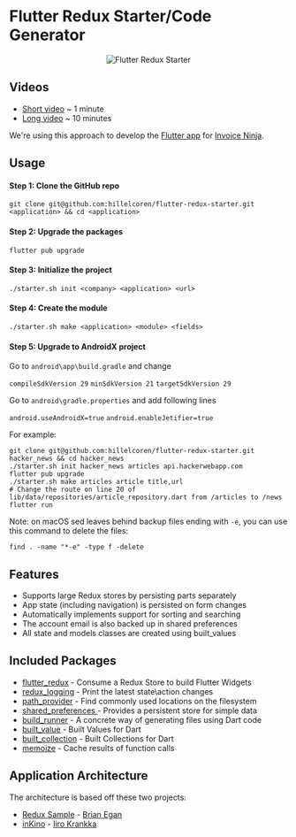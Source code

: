 # Flutter Redux Starter/Code Generator

<p align="center">
    <img src="https://hillelcoren.files.wordpress.com/2018/06/starter1.png" alt="Flutter Redux Starter"/>
</p>

## Videos

- [Short video](https://www.youtube.com/watch?v=pMSokKmwp1U) ~ 1 minute
- [Long video](https://www.youtube.com/watch?v=RgV5xesTgDA) ~ 10 minutes

We're using this approach to develop the [Flutter app](https://github.com/invoiceninja/flutter-mobile/) for [Invoice Ninja](https://www.invoiceninja.com).

## Usage

#### Step 1: Clone the GitHub repo

`git clone git@github.com:hillelcoren/flutter-redux-starter.git <application> && cd <application>`

#### Step 2: Upgrade the packages

`flutter pub upgrade`

#### Step 3: Initialize the project

`./starter.sh init <company> <application> <url>`

#### Step 4: Create the module

`./starter.sh make <application> <module> <fields>`

#### Step 5: Upgrade to AndroidX project

Go to `android\app\build.gradle` and change

`compileSdkVersion 29`
`minSdkVersion 21`
`targetSdkVersion 29`

Go to `android\gradle.properties` and add following lines

`android.useAndroidX=true`
`android.enableJetifier=true`

For example:

```
git clone git@github.com:hillelcoren/flutter-redux-starter.git hacker_news && cd hacker_news
./starter.sh init hacker_news articles api.hackerwebapp.com
flutter pub upgrade
./starter.sh make articles article title,url
# Change the route on line 20 of lib/data/repositories/article_repository.dart from /articles to /news
flutter run
```

Note: on macOS sed leaves behind backup files ending with `-e`, you can use this command to delete the files:

`find . -name "*-e" -type f -delete`

## Features

- Supports large Redux stores by persisting parts separately
- App state (including navigation) is persisted on form changes
- Automatically implements support for sorting and searching
- The account email is also backed up in shared preferences
- All state and models classes are created using built_values

## Included Packages

- [flutter_redux](https://pub.dartlang.org/packages/flutter_redux) - Consume a Redux Store to build Flutter Widgets
- [redux_logging](https://pub.dartlang.org/packages/redux_logging) - Print the latest state\action changes
- [path_provider](https://pub.dartlang.org/packages/path_provider) - Find commonly used locations on the filesystem
- [shared_preferences ](https://pub.dartlang.org/packages/shared_preferences) - Provides a persistent store for simple data
- [build_runner](https://pub.dartlang.org/packages/build_runner) - A concrete way of generating files using Dart code
- [built_value](https://pub.dartlang.org/packages/built_value) - Built Values for Dart
- [built_collection](https://pub.dartlang.org/packages/built_collection) - Built Collections for Dart
- [memoize](https://pub.dartlang.org/packages/memoize) - Cache results of function calls

## Application Architecture

The architecture is based off these two projects:

- [Redux Sample](https://github.com/brianegan/flutter_architecture_samples/tree/master/example/redux) - [Brian Egan](https://twitter.com/brianegan)
- [inKino](https://github.com/roughike/inKino) - [Iiro Krankka](https://twitter.com/koorankka)

